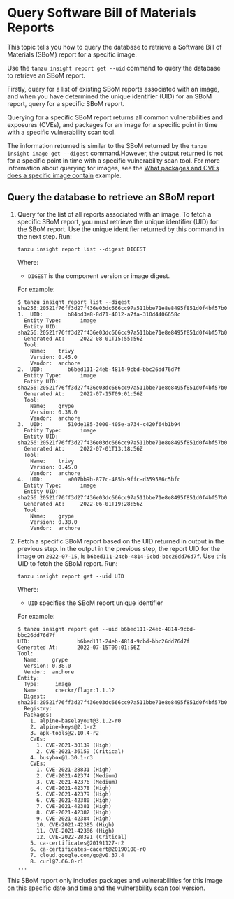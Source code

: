 # Query Software Bill of Materials Reports

This topic tells you how to query the database to retrieve a Software Bill
of Materials (SBoM) report for a specific image.

Use the `tanzu insight report get --uid` command to query the database to retrieve an SBoM report.

Firstly, query for a list of existing SBoM reports associated with an image, and when you have
determined the unique identifier (UID) for an SBoM report, query for a specific SBoM report.

Querying for a specific SBoM report returns all common vulnerabilities and exposures
(CVEs), and packages for an image for a specific point in time with a specific
vulnerability scan tool.

The information returned is similar to the SBoM returned by the `tanzu insight image get --digest`
command.However, the output returned is not for a specific point in time with a specific
vulnerability scan tool. For more information about querying for images, see the
[What packages and CVEs does a specific image contain](query-data.hbs.md#example1) example.

## <a id='example1'></a>Query the database to retrieve an SBoM report

1. Query for the list of all reports associated with an image. To fetch a specific SBoM report, you
must retrieve the unique identifier (UID) for the SBoM report. Use the unique
identifier returned by this command in the next step. Run:

    ```console
    tanzu insight report list --digest DIGEST
    ```

    Where:

    - `DIGEST` is the component version or image digest.

    For example:

    ```console
    $ tanzu insight report list --digest sha256:20521f76ff3d27f436e03dc666cc97a511bbe71e8e8495f851d0f4bf57b0bab6
    1. 	UID:       	b84bd3e8-8d71-4012-a7fa-310d4406658c
      Entity Type:  	image
      Entity UID:  	sha256:20521f76ff3d27f436e03dc666cc97a511bbe71e8e8495f851d0f4bf57b0bab6
      Generated At:  	2022-08-01T15:55:56Z
      Tool:
        Name:    trivy
        Version: 0.45.0
        Vendor:  anchore
    2. 	UID:       	b6bed111-24eb-4814-9cbd-bbc26dd76d7f
      Entity Type:  	image
      Entity UID:  	sha256:20521f76ff3d27f436e03dc666cc97a511bbe71e8e8495f851d0f4bf57b0bab6
      Generated At:  	2022-07-15T09:01:56Z
      Tool:
        Name:    grype
        Version: 0.38.0
        Vendor:  anchore
    3. 	UID:       	510de185-3000-405e-a734-c420f64b1b94
      Entity Type:  	image
      Entity UID:  	sha256:20521f76ff3d27f436e03dc666cc97a511bbe71e8e8495f851d0f4bf57b0bab6
      Generated At:  	2022-07-01T13:18:56Z
      Tool:
        Name:    trivy
        Version: 0.45.0
        Vendor:  anchore
    4. 	UID:       	a007bb9b-877c-485b-9ffc-d359586c5bfc
      Entity Type:  	image
      Entity UID:  	sha256:20521f76ff3d27f436e03dc666cc97a511bbe71e8e8495f851d0f4bf57b0bab6
      Generated At:  	2022-06-01T19:28:56Z
      Tool:
        Name:    grype
        Version: 0.38.0
        Vendor:  anchore
    ```

1. Fetch a specific SBoM report based on the UID returned in output in the previous step. In the output in the previous step, the report UID for the image on `2022-07-15`, is `b6bed111-24eb-4814-9cbd-bbc26dd76d7f`. Use this UID to fetch the SBoM report. Run:

    ```console
    tanzu insight report get --uid UID
    ```

    Where:

    - `UID` specifies the SBoM report unique identifier

    For example:

    ```console
    $ tanzu insight report get --uid b6bed111-24eb-4814-9cbd-bbc26dd76d7f
    UID:               b6bed111-24eb-4814-9cbd-bbc26dd76d7f
    Generated At:      2022-07-15T09:01:56Z
    Tool:
      Name:    grype
      Version: 0.38.0
      Vendor:  anchore
    Entity:
      Type:     image
      Name:     checkr/flagr:1.1.12
      Digest:   sha256:20521f76ff3d27f436e03dc666cc97a511bbe71e8e8495f851d0f4bf57b0bab6
      Registry:
      Packages:
        1. alpine-baselayout@3.1.2-r0
        2. alpine-keys@2.1-r2
        3. apk-tools@2.10.4-r2
        CVEs:
          1. CVE-2021-30139 (High)
          2. CVE-2021-36159 (Critical)
        4. busybox@1.30.1-r3
        CVEs:
          1. CVE-2021-28831 (High)
          2. CVE-2021-42374 (Medium)
          3. CVE-2021-42376 (Medium)
          4. CVE-2021-42378 (High)
          5. CVE-2021-42379 (High)
          6. CVE-2021-42380 (High)
          7. CVE-2021-42381 (High)
          8. CVE-2021-42382 (High)
          9. CVE-2021-42384 (High)
          10. CVE-2021-42385 (High)
          11. CVE-2021-42386 (High)
          12. CVE-2022-28391 (Critical)
        5. ca-certificates@20191127-r2
        6. ca-certificates-cacert@20190108-r0
        7. cloud.google.com/go@v0.37.4
        8. curl@7.66.0-r1
    ...
    ```

This SBoM report only includes packages and vulnerabilities for this image on this specific
date and time and the vulnerability scan tool version.
